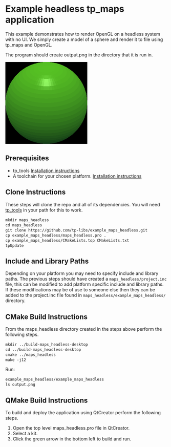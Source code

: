 # Example headless tp_maps application
This example demonstrates how to render OpenGL on a headless system with no UI. We simply create a model of a sphere and render it to file using tp_maps and OpenGL.

The program should create output.png in the directory that it is run in.

![Output](images/output.png)

## Prerequisites 
* tp_tools [Installation instructions](https://github.com/tp-libs/tp_tools)
* A toolchain for your chosen platform. [Installation instructions](https://github.com/tp-libs/tp_build)

## Clone Instructions
These steps will clone the repo and all of its dependencies. You will need [tp_tools](https://github.com/tp-libs/tp_tools) in your path for this to work.
```
mkdir maps_headless
cd maps_headless
git clone https://github.com/tp-libs/example_maps_headless.git
cp example_maps_headless/maps_headless.pro .
cp example_maps_headless/CMakeLists.top CMakeLists.txt
tpUpdate

```

## Include and Library Paths
Depending on your platform you may need to specify include and library paths. The previous steps should have created a `maps_headless/project.inc` file, this can be modified to add platform specific include and library paths. If these modifications may be of use to someone else then they can be added to the project.inc file found in `maps_headless/example_maps_headless/` directory.

## CMake Build Instructions
From the maps_headless directory created in the steps above perform the following steps.
```
mkdir ../build-maps_headless-desktop
cd ../build-maps_headless-desktop
cmake ../maps_headless
make -j12

```
Run:
```
example_maps_headless/example_maps_headless 
ls output.png 

```


## QMake Build Instructions
To build and deploy the application using QtCreator perform the following steps.
1. Open the top level maps_headless.pro file in QtCreator.
2. Select a kit.
3. Click the green arrow in the bottom left to build and run.
